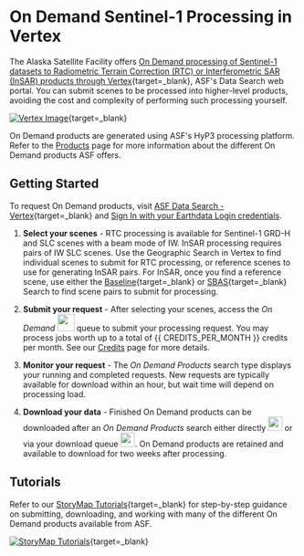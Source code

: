 # On Demand Sentinel-1 Processing in Vertex

The Alaska Satellite Facility offers 
[On Demand processing of Sentinel-1 datasets to Radiometric Terrain Correction (RTC) or Interferometric SAR (InSAR) products through Vertex](https://search.asf.alaska.edu/#/?topic=onDemand "Vertex On Demand Documentation" ){target=_blank}, 
ASF's Data Search web portal. You can submit scenes to be processed into higher-level products, avoiding the 
cost and complexity of performing such processing yourself.

[![Vertex Image](../images/vertex.png "Click to open Vertex in a new tab")](https://search.asf.alaska.edu/ "https://search.asf.alaska.edu" ){target=_blank}

On Demand products are generated using ASF's HyP3 processing platform. Refer to the 
[Products](../products.md "Jump to the Products page of the documentation") page for more information about the 
different On Demand products ASF offers. 

## Getting Started

To request On Demand products, visit 
[ASF Data Search - Vertex](https://search.asf.alaska.edu "https://search.asf.alaska.edu" ){target=_blank} 
and [Sign In with your Earthdata Login credentials](authentication.md#authentication-in-vertex).

1. **Select your scenes** - RTC processing is available for Sentinel-1 GRD-H and SLC scenes with a beam mode of IW. 
   InSAR processing requires pairs of IW SLC scenes. Use the Geographic Search in Vertex to find individual scenes to 
   submit for RTC processing, or reference scenes to use for generating InSAR pairs. For InSAR, once you find a 
   reference scene, use either the 
   [Baseline](https://docs.asf.alaska.edu/vertex/baseline/ "Vertex Baseline Documentation" ){target=_blank} 
   or [SBAS](https://docs.asf.alaska.edu/vertex/sbas/ "Vertex SBAS Documentation" ){target=_blank} 
   Search to find scene pairs to submit for processing. 

2. **Submit your request** - After selecting your scenes, access the  *On Demand* 
   <img width="30" src="https://user-images.githubusercontent.com/17994518/95892024-588b9280-0d32-11eb-8734-f1a54a9d2a20.png" /> 
   queue to submit your processing request. You may process jobs worth up to a total of {{ CREDITS_PER_MONTH }} 
   credits per month. See our [Credits](./credits.md) page for more details.

3. **Monitor your request** - The *On Demand Products* search type displays your running and completed requests. 
   New requests are typically available for download within an hour, but wait time will depend on processing load.

4. **Download your data** - Finished On Demand products can be downloaded after an *On Demand Products* search either 
   directly <img width="25" src="https://user-images.githubusercontent.com/17994518/95271858-6ea5ca00-07eb-11eb-9217-a280ca57a5e6.png" /> 
   or via your download queue 
   <img width="25" src="https://user-images.githubusercontent.com/17994518/95271856-6d749d00-07eb-11eb-81d8-365a6221e4f1.png" />. 
   On Demand products are retained and available to download for two weeks after processing.

## Tutorials

Refer to our 
[StoryMap Tutorials](https://asf-daac.maps.arcgis.com/home/index.html "https://asf-daac.maps.arcgis.com/home/index.html" ){target=_blank} 
for step-by-step guidance on submitting, downloading, and working with many of the different On Demand products 
available from ASF.

[![StoryMap Tutorials](../images/story-map-tutorials.png "Click to open ASF AGOL Homepage")](https://asf-daac.maps.arcgis.com/home/index.html "https://asf-daac.maps.arcgis.com/home/index.html" ){target=_blank}